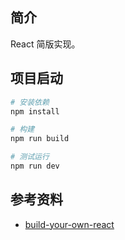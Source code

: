## 简介

React 简版实现。

## 项目启动

```bash
# 安装依赖
npm install

# 构建
npm run build

# 测试运行
npm run dev
```

## 参考资料

- [build-your-own-react](https://pomb.us/build-your-own-react)
